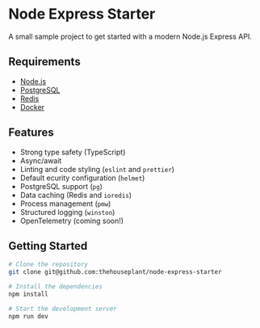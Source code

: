 # Node Express Starter

A small sample project to get started with a modern Node.js Express API.

## Requirements

- [Node.js](https://nodejs.org/en)
- [PostgreSQL](https://www.postgresql.org/)
- [Redis](https://redis.io/)
- [Docker](https://www.docker.com/)

## Features

- Strong type safety (TypeScript)
- Async/await
- Linting and code styling (`eslint` and `prettier`)
- Default ecurity configuration (`helmet`)
- PostgreSQL support (`pg`)
- Data caching (Redis and `ioredis`)
- Process management (`pmw`)
- Structured logging (`winston`)
- OpenTelemetry (coming soon!)

## Getting Started

```zsh
# Clone the repository
git clone git@github.com:thehouseplant/node-express-starter

# Install the dependencies
npm install

# Start the development server
npm run dev
```
